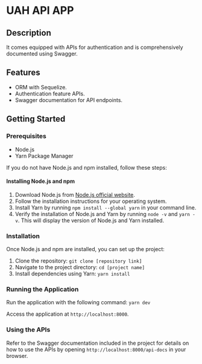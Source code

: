# UAH API APP

## Description

It comes equipped with APIs for authentication and is comprehensively documented using Swagger.

## Features

- ORM with Sequelize.
- Authentication feature APIs.
- Swagger documentation for API endpoints.

## Getting Started

### Prerequisites

- Node.js
- Yarn Package Manager

If you do not have Node.js and npm installed, follow these steps:

#### Installing Node.js and npm

1. Download Node.js from [Node.js official website](https://nodejs.org/).
2. Follow the installation instructions for your operating system.
3. Install Yarn by running `npm install --global yarn` in your command line.
4. Verify the installation of Node.js and Yarn by running `node -v` and `yarn -v`. This will display the version of Node.js and Yarn installed.

### Installation

Once Node.js and npm are installed, you can set up the project:

1. Clone the repository:
   `git clone [repository link]`
2. Navigate to the project directory:
   `cd [project name]`
3. Install dependencies using Yarn:
   `yarn install`

### Running the Application

Run the application with the following command:
`yarn dev`

Access the application at `http://localhost:8000`.

### Using the APIs

Refer to the Swagger documentation included in the project for details on how to use the APIs by opening `http://localhost:8000/api-docs` in your browser.
